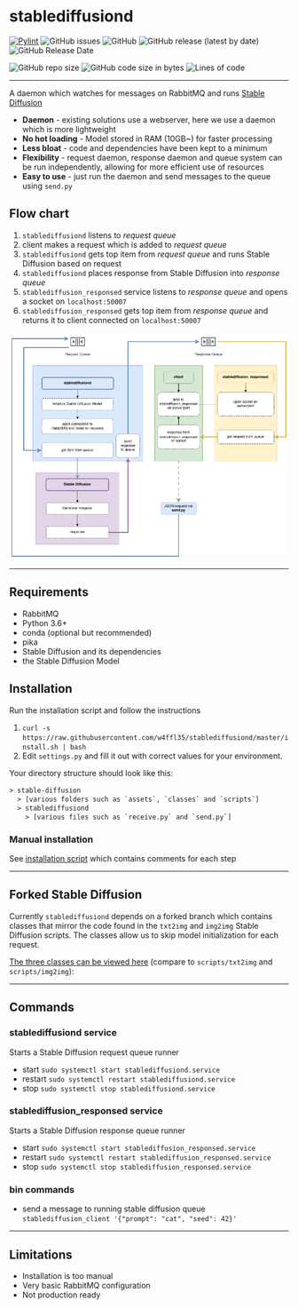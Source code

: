 # stablediffusiond

[![Pylint](https://github.com/w4ffl35/stablediffusiond/actions/workflows/pylint.yml/badge.svg)](https://github.com/w4ffl35/stablediffusiond/actions/workflows/pylint.yml)
![GitHub issues](https://img.shields.io/github/issues/w4ffl35/stablediffusiond)
![GitHub](https://img.shields.io/github/license/w4ffl35/stablediffusiond)
![GitHub release (latest by date)](https://img.shields.io/github/v/release/w4ffl35/stablediffusiond)
![GitHub Release Date](https://img.shields.io/github/release-date/w4ffl35/stablediffusiond)

![GitHub repo size](https://img.shields.io/github/repo-size/w4ffl35/stablediffusiond)
![GitHub code size in bytes](https://img.shields.io/github/languages/code-size/w4ffl35/stablediffusiond)
![Lines of code](https://img.shields.io/tokei/lines/github/w4ffl35/stablediffusiond)

---

A daemon which watches for messages on RabbitMQ and runs [Stable Diffusion](https://github.com/CompVis/stable-diffusion)

- **Daemon** - existing solutions use a webserver, here we use a daemon which is more lightweight
- **No hot loading** - Model stored in RAM (10GB~) for faster processing
- **Less bloat** - code and dependencies have been kept to a minimum
- **Flexibility** - request daemon, response daemon and queue system can be run independently, allowing for more efficient use of resources
- **Easy to use** - just run the daemon and send messages to the queue using `send.py`

## Flow chart

1. `stablediffusiond` listens to _request queue_
2. client makes a request which is added to _request queue_
3. `stablediffusiond` gets top item from _request queue_ and runs Stable Diffusion based on request
4. `stablediffusiond` places response from Stable Diffusion into _response queue_
5. `stablediffusion_responsed` service listens to _response queue_ and opens a socket on `localhost:50007`
6. `stablediffusion_responsed` gets top item from _response queue_ and returns it to client connected on `localhost:50007`

![img.png](src/stablediffusiond_flowchart.png)

---

## Requirements

- RabbitMQ
- Python 3.6+
- conda (optional but recommended)
- pika
- Stable Diffusion and its dependencies
- the Stable Diffusion Model

## Installation

Run the installation script and follow the instructions

1. `curl -s https://raw.githubusercontent.com/w4ffl35/stablediffusiond/master/install.sh | bash`
2. Edit `settings.py` and fill it out with correct values for your environment.

Your directory structure should look like this:

```
> stable-diffusion
  > [various folders such as `assets`, `classes` and `scripts`]
  > stablediffusiond
    > [various files such as `receive.py` and `send.py`]
```

### Manual installation

See [installation script](https://github.com/w4ffl35/stablediffusiond/install.sh) which contains comments for each step

---

## Forked Stable Diffusion

Currently `stablediffusiond` depends on a forked branch which contains classes that mirror the code found in the 
`txt2img` and `img2img` Stable Diffusion scripts. The classes allow us to skip model initialization for each request.

[The three classes can be viewed here](https://github.com/w4ffl35/stable-diffusion/tree/feature/add-classes/classes) (compare to `scripts/txt2img` and `scripts/img2img`):

---

## Commands

### stablediffusiond service

Starts a Stable Diffusion request queue runner
 
- start `sudo systemctl start stablediffusiond.service`
- restart `sudo systemctl restart stablediffusiond.service`
- stop `sudo systemctl stop stablediffusiond.service`


### stablediffusion_responsed service

Starts a Stable Diffusion response queue runner
 
- start `sudo systemctl start stablediffusion_responsed.service`
- restart `sudo systemctl restart stablediffusion_responsed.service`
- stop `sudo systemctl stop stablediffusion_responsed.service`

### bin commands

- send a message to running stable diffusion queue `stablediffusion_client '{"prompt": "cat", "seed": 42}'`

---

## Limitations

- Installation is too manual
- Very basic RabbitMQ configuration
- Not production ready
